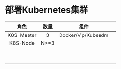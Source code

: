 # 部署Kubernetes集群

| 角色 | 数量 | 组件 |  |
| :---: | :---: | :---: | :---: |
| K8S-Master | 3 | Docker/Vip/Kubeadm |  |
| K8S-Node | N&gt;=3 |  |  |
|  |  |  |  |
|  |  |  |  |
|  |  |  |  |
|  |  |  |  |
|  |  |  |  |
|  |  |  |  |
|  |  |  |  |
|  |  |  |  |
|  |  |  |  |



